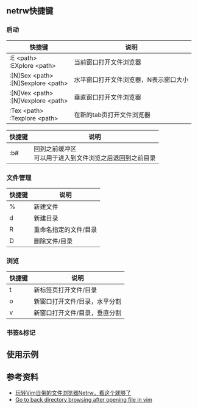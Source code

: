 ## netrw快捷键

### 启动

| 快捷键                                      | 说明                                  |
| ------------------------------------------- | ------------------------------------- |
| :E \<path\><br />:EXplore \<path\>          | 当前窗口打开文件浏览器                |
| :[N]Sex \<path\><br />:[N]Sexplore \<path\> | 水平窗口打开文件浏览器，N表示窗口大小 |
| :[N]Vex \<path\><br />:[N]Vexplore \<path\> | 垂直窗口打开文件浏览器                |
| :Tex \<path\><br />:Texplore \<path\>       | 在新的tab页打开文件浏览器             |



| 快捷键 | 说明                                                         |
| ------ | ------------------------------------------------------------ |
| :b#    | 回到之前缓冲区<br />可以用于进入到文件浏览之后退回到之前目录 |

### 文件管理

| 快捷键 | 说明                  |
| ------ | --------------------- |
| %      | 新建文件              |
| d      | 新建目录              |
| R      | 重命名指定的文件/目录 |
| D      | 删除文件/目录         |

### 浏览

| 快捷键 | 说明                          |
| ------ | ----------------------------- |
| t      | 新标签页打开文件/目录         |
| o      | 新窗口打开文件/目录，水平分割 |
| v      | 新窗口打开文件/目录，垂直分割 |

### 书签&标记



## 使用示例





 

## 参考资料

* [玩转Vim自带的文件浏览器Netrw，看这个就够了](https://www.51cto.com/article/685301.html)
* [Go to back directory browsing after opening file in vim](https://stackoverflow.com/questions/9160499/go-to-back-directory-browsing-after-opening-file-in-vim)


